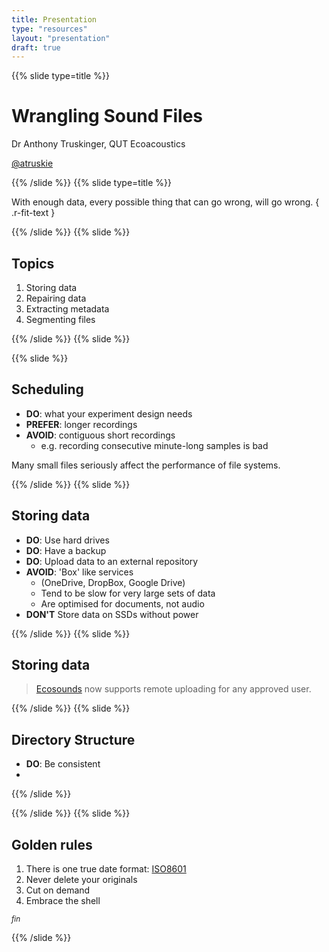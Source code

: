 ```yaml
---
title: Presentation
type: "resources"
layout: "presentation"
draft: true
---
```


{{% slide type=title %}}

# Wrangling Sound Files

Dr Anthony Truskinger, QUT Ecoacoustics

[@atruskie](https://twitter.com/atruskie)

{{% /slide %}}
{{% slide type=title  %}}

With enough data,
every possible thing that can go wrong,
will go wrong.
{ .r-fit-text }

{{% /slide %}}
{{% slide %}}

## Topics

1. Storing data
2. Repairing data
3. Extracting metadata
4. Segmenting files

{{% /slide %}}
{{% slide %}}

<!-- vertical slides -->

{{% slide %}}

## Scheduling

-   **DO**: what your experiment design needs
-   **PREFER**: longer recordings
-   **AVOID**: contiguous short recordings
    -   e.g. recording consecutive minute-long samples is bad

Many small files seriously affect the performance of file systems.

{{% /slide %}}
{{% slide %}}

## Storing data

-   **DO**: Use hard drives
-   **DO**: Have a backup
-   **DO**: Upload data to an external repository
-   **AVOID**: 'Box' like services
    -   (OneDrive, DropBox, Google Drive)
    -   Tend to be slow for very large sets of data
    -   Are optimised for documents, not audio
-   **DON'T** Store data on SSDs without power

{{% /slide %}}
{{% slide %}}

## Storing data

> [Ecosounds](https://www.ecosounds.org/) now supports remote uploading for any approved user.

{{% /slide %}}
{{% slide %}}

## Directory Structure

-   **DO**: Be consistent
-

{{% /slide %}}

<!-- end vertical slides -->

{{% /slide %}}
{{% slide %}}

## Golden rules

1. There is one true date format: [ISO8601](https://en.wikipedia.org/wiki/ISO_8601)
2. Never delete your originals
3. Cut on demand
4. Embrace the shell

<small>_fin_</small>

{{% /slide %}}
